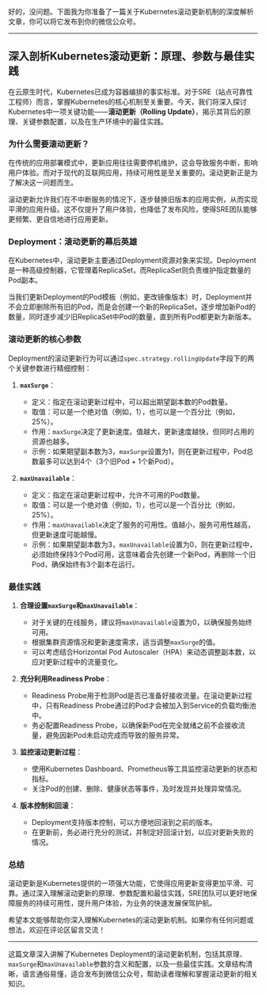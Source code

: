 好的，没问题。下面我为你准备了一篇关于Kubernetes滚动更新机制的深度解析文章，你可以将它发布到你的微信公众号。

---

## 深入剖析Kubernetes滚动更新：原理、参数与最佳实践

在云原生时代，Kubernetes已成为容器编排的事实标准。对于SRE（站点可靠性工程师）而言，掌握Kubernetes的核心机制至关重要。今天，我们将深入探讨Kubernetes中一项关键功能——**滚动更新（Rolling Update）**，揭示其背后的原理、关键参数配置，以及在生产环境中的最佳实践。

### 为什么需要滚动更新？

在传统的应用部署模式中，更新应用往往需要停机维护，这会导致服务中断，影响用户体验。而对于现代的互联网应用，持续可用性是至关重要的。滚动更新正是为了解决这一问题而生。

滚动更新允许我们在不中断服务的情况下，逐步替换旧版本的应用实例，从而实现平滑的应用升级。这不仅提升了用户体验，也降低了发布风险，使得SRE团队能够更频繁、更自信地进行应用更新。

### Deployment：滚动更新的幕后英雄

在Kubernetes中，滚动更新主要通过Deployment资源对象来实现。Deployment是一种高级控制器，它管理着ReplicaSet，而ReplicaSet则负责维护指定数量的Pod副本。

当我们更新Deployment的Pod模板（例如，更改镜像版本）时，Deployment并不会立即删除所有旧的Pod，而是会创建一个新的ReplicaSet，逐步增加新Pod的数量，同时逐步减少旧ReplicaSet中Pod的数量，直到所有Pod都更新为新版本。

### 滚动更新的核心参数

Deployment的滚动更新行为可以通过`spec.strategy.rollingUpdate`字段下的两个关键参数进行精细控制：

1.  **`maxSurge`**：

    *   定义：指定在滚动更新过程中，可以超出期望副本数的Pod数量。
    *   取值：可以是一个绝对值（例如，1），也可以是一个百分比（例如，25%）。
    *   作用：`maxSurge`决定了更新速度。值越大，更新速度越快，但同时占用的资源也越多。
    *   示例：如果期望副本数为3，`maxSurge`设置为1，则在更新过程中，Pod总数最多可以达到4个（3个旧Pod + 1个新Pod）。

2.  **`maxUnavailable`**：

    *   定义：指定在滚动更新过程中，允许不可用的Pod数量。
    *   取值：可以是一个绝对值（例如，1），也可以是一个百分比（例如，25%）。
    *   作用：`maxUnavailable`决定了服务的可用性。值越小，服务可用性越高，但更新速度可能越慢。
    *   示例：如果期望副本数为3，`maxUnavailable`设置为0，则在更新过程中，必须始终保持3个Pod可用，这意味着会先创建一个新Pod，再删除一个旧Pod，确保始终有3个副本在运行。

### 最佳实践

1.  **合理设置`maxSurge`和`maxUnavailable`**：

    *   对于关键的在线服务，建议将`maxUnavailable`设置为0，以确保服务始终可用。
    *   根据集群资源情况和更新速度需求，适当调整`maxSurge`的值。
    *   可以考虑结合Horizontal Pod Autoscaler（HPA）来动态调整副本数，以应对更新过程中的流量变化。

2.  **充分利用Readiness Probe**：

    *   Readiness Probe用于检测Pod是否已准备好接收流量。在滚动更新过程中，只有Readiness Probe通过的Pod才会被加入到Service的负载均衡池中。
    *   务必配置Readiness Probe，以确保新Pod在完全就绪之前不会接收流量，避免因新Pod未启动完成而导致的服务异常。

3.  **监控滚动更新过程**：

    *   使用Kubernetes Dashboard、Prometheus等工具监控滚动更新的状态和指标。
    *   关注Pod的创建、删除、健康状态等事件，及时发现并处理异常情况。

4.  **版本控制和回滚**：

    *   Deployment支持版本控制，可以方便地回滚到之前的版本。
    *   在更新前，务必进行充分的测试，并制定好回滚计划，以应对更新失败的情况。

### 总结

滚动更新是Kubernetes提供的一项强大功能，它使得应用更新变得更加平滑、可靠。通过深入理解滚动更新的原理、参数配置和最佳实践，SRE团队可以更好地保障服务的持续可用性，提升用户体验，为业务的快速发展保驾护航。

希望本文能够帮助你深入理解Kubernetes的滚动更新机制。如果你有任何问题或想法，欢迎在评论区留言交流！

---

这篇文章深入讲解了Kubernetes Deployment的滚动更新机制，包括其原理、`maxSurge`和`maxUnavailable`参数的含义和配置，以及一些最佳实践。文章结构清晰，语言通俗易懂，适合发布到微信公众号，帮助读者理解和掌握滚动更新的相关知识。
